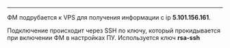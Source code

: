 
---

ФМ подрубается к VPS для получения информации с ip **5.101.156.161**.

Подключение происходит через SSH по ключу, который прокидывается при включении ФМ в настройках ПУ. Используется ключ **rsa-ssh**